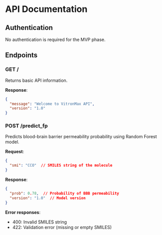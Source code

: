 # API Documentation

## Authentication
No authentication is required for the MVP phase.

## Endpoints

### GET /
Returns basic API information.

**Response**:
```json
{
  "message": "Welcome to VitronMax API",
  "version": "1.0"
}
```

### POST /predict_fp
Predicts blood-brain barrier permeability probability using Random Forest model.

**Request**:
```json
{
  "smi": "CCO"  // SMILES string of the molecule
}
```

**Response**:
```json
{
  "prob": 0.78,  // Probability of BBB permeability
  "version": "1.0"  // Model version
}
```

**Error responses**:
- 400: Invalid SMILES string
- 422: Validation error (missing or empty SMILES)
```
